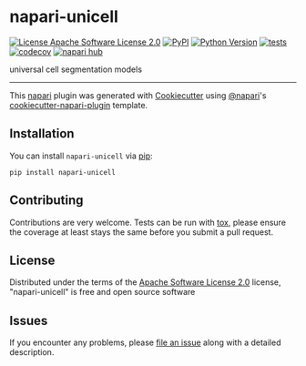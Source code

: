 # napari-unicell

[![License Apache Software License 2.0](https://img.shields.io/pypi/l/napari-unicell.svg?color=green)](https://github.com/JunMa11/napari-unicell/raw/main/LICENSE)
[![PyPI](https://img.shields.io/pypi/v/napari-unicell.svg?color=green)](https://pypi.org/project/napari-unicell)
[![Python Version](https://img.shields.io/pypi/pyversions/napari-unicell.svg?color=green)](https://python.org)
[![tests](https://github.com/JunMa11/napari-unicell/workflows/tests/badge.svg)](https://github.com/JunMa11/napari-unicell/actions)
[![codecov](https://codecov.io/gh/JunMa11/napari-unicell/branch/main/graph/badge.svg)](https://codecov.io/gh/JunMa11/napari-unicell)
[![napari hub](https://img.shields.io/endpoint?url=https://api.napari-hub.org/shields/napari-unicell)](https://napari-hub.org/plugins/napari-unicell)

universal cell segmentation models

----------------------------------

This [napari] plugin was generated with [Cookiecutter] using [@napari]'s [cookiecutter-napari-plugin] template.

<!--
Don't miss the full getting started guide to set up your new package:
https://github.com/napari/cookiecutter-napari-plugin#getting-started

and review the napari docs for plugin developers:
https://napari.org/plugins/index.html
-->

## Installation

You can install `napari-unicell` via [pip]:

    pip install napari-unicell




## Contributing

Contributions are very welcome. Tests can be run with [tox], please ensure
the coverage at least stays the same before you submit a pull request.

## License

Distributed under the terms of the [Apache Software License 2.0] license,
"napari-unicell" is free and open source software

## Issues

If you encounter any problems, please [file an issue] along with a detailed description.

[napari]: https://github.com/napari/napari
[Cookiecutter]: https://github.com/audreyr/cookiecutter
[@napari]: https://github.com/napari
[MIT]: http://opensource.org/licenses/MIT
[BSD-3]: http://opensource.org/licenses/BSD-3-Clause
[GNU GPL v3.0]: http://www.gnu.org/licenses/gpl-3.0.txt
[GNU LGPL v3.0]: http://www.gnu.org/licenses/lgpl-3.0.txt
[Apache Software License 2.0]: http://www.apache.org/licenses/LICENSE-2.0
[Mozilla Public License 2.0]: https://www.mozilla.org/media/MPL/2.0/index.txt
[cookiecutter-napari-plugin]: https://github.com/napari/cookiecutter-napari-plugin

[file an issue]: https://github.com/JunMa11/napari-unicell/issues

[napari]: https://github.com/napari/napari
[tox]: https://tox.readthedocs.io/en/latest/
[pip]: https://pypi.org/project/pip/
[PyPI]: https://pypi.org/
